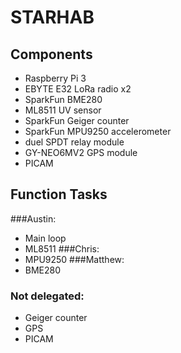 # STARHAB

## Components
- Raspberry Pi 3
- EBYTE E32 LoRa radio x2
- SparkFun BME280
- ML8511 UV sensor
- SparkFun Geiger counter
- SparkFun MPU9250 accelerometer
- duel SPDT relay module
- GY-NEO6MV2 GPS module
- PICAM

## Function Tasks
###Austin:
- Main loop
- ML8511
###Chris:
- MPU9250
###Matthew:
- BME280

### Not delegated:
- Geiger counter
- GPS
- PICAM
